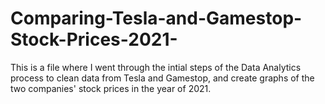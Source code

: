 # Comparing-Tesla-and-Gamestop-Stock-Prices-2021-
This is a file where I went through the intial steps of the Data Analytics process to clean data from Tesla and Gamestop, and create graphs of the two companies' stock prices in the year of 2021.
